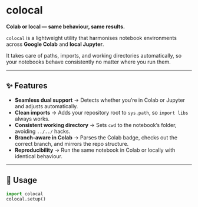 # colocal  

**Colab or local — same behaviour, same results.**  

`colocal` is a lightweight utility that harmonises notebook environments across **Google Colab** and **local Jupyter**.  

It takes care of paths, imports, and working directories automatically, so your notebooks behave consistently no matter where you run them.  

---

## ✨ Features  

- **Seamless dual support** → Detects whether you’re in Colab or Jupyter and adjusts automatically.  
- **Clean imports** → Adds your repository root to `sys.path`, so `import libs` always works.  
- **Consistent working directory** → Sets `cwd` to the notebook’s folder, avoiding `../../` hacks.  
- **Branch-aware in Colab** → Parses the Colab badge, checks out the correct branch, and mirrors the repo structure.  
- **Reproducibility** → Run the same notebook in Colab or locally with identical behaviour.  

---

## 🚀 Usage  

```python
import colocal
colocal.setup()
```
